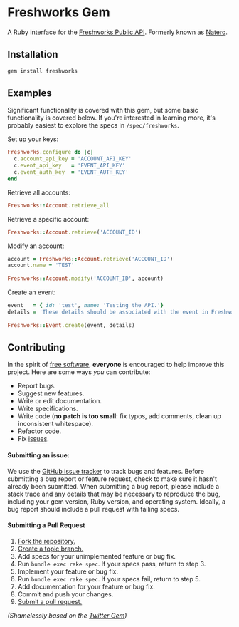 [api-docs]: https://apidocs.freshworks.com/
[free-sw]:  https://www.fsf.org/licensing/essays/free-sw.html
[issues]:   https://github.com/bonusly/freshworks/issues
[fork]:     http://help.github.com/fork-a-repo/
[branch]:   http://learn.github.com/p/branching.html
[pr]:       http://help.github.com/send-pull-requests/

# Freshworks Gem
A Ruby interface for the [Freshworks Public API][api-docs]. Formerly known as [Natero](https://github.com/bonusly/natero).

## Installation
```Bash
gem install freshworks
```

## Examples
Significant functionality is covered with this gem, but some basic functionality is covered below.
If you're interested in learning more, it's probably easiest to explore the specs in `/spec/freshworks`.

Set up your keys:
```Ruby
Freshworks.configure do |c|
  c.account_api_key = 'ACCOUNT_API_KEY'
  c.event_api_key   = 'EVENT_API_KEY'
  c.event_auth_key  = 'EVENT_AUTH_KEY'
end
```

Retrieve all accounts:
```Ruby
Freshworks::Account.retrieve_all
```

Retrieve a specific account:
```Ruby
Freshworks::Account.retrieve('ACCOUNT_ID')
```

Modify an account:
```Ruby
account = Freshworks::Account.retrieve('ACCOUNT_ID')
account.name = 'TEST'
 
Freshworks::Account.modify('ACCOUNT_ID', account)
```

Create an event:
```Ruby
event   = { id: 'test', name: 'Testing the API.'}
details = 'These details should be associated with the event in Freshworks'
 
Freshworks::Event.create(event, details)
```

## Contributing
In the spirit of [free software][free-sw], **everyone** is encouraged to help
improve this project. Here are some ways *you* can contribute:

* Report bugs.
* Suggest new features.
* Write or edit documentation.
* Write specifications.
* Write code (**no patch is too small**: fix typos, add comments, clean up inconsistent whitespace).
* Refactor code.
* Fix [issues][].

#### Submitting an issue:
We use the [GitHub issue tracker][issues] to track bugs and features. Before
submitting a bug report or feature request, check to make sure it hasn't
already been submitted. When submitting a bug report, please include a stack 
trace and any details that may be necessary to reproduce
the bug, including your gem version, Ruby version, and operating system.
Ideally, a bug report should include a pull request with failing specs.

#### Submitting a Pull Request
1. [Fork the repository.][fork]
2. [Create a topic branch.][branch]
3. Add specs for your unimplemented feature or bug fix.
4. Run `bundle exec rake spec`. If your specs pass, return to step 3.
5. Implement your feature or bug fix.
6. Run `bundle exec rake spec`. If your specs fail, return to step 5.
7. Add documentation for your feature or bug fix.
8. Commit and push your changes.
9. [Submit a pull request.][pr]

_(Shamelessly based on the [Twitter Gem](https://github.com/sferik/twitter))_
